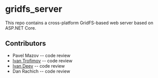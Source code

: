 gridfs_server
=================

This repo contains a cross-platform GridFS-based web server based on ASP.NET Core.

## Contributors
* Pavel Mazov -- code review
* [Ivan Trofimov](https://github.com/itrofimow/) -- code review
* [Ivan Deev](https://github.com/BillyFromAHill/) -- code review
* Dan Rachich -- code review
